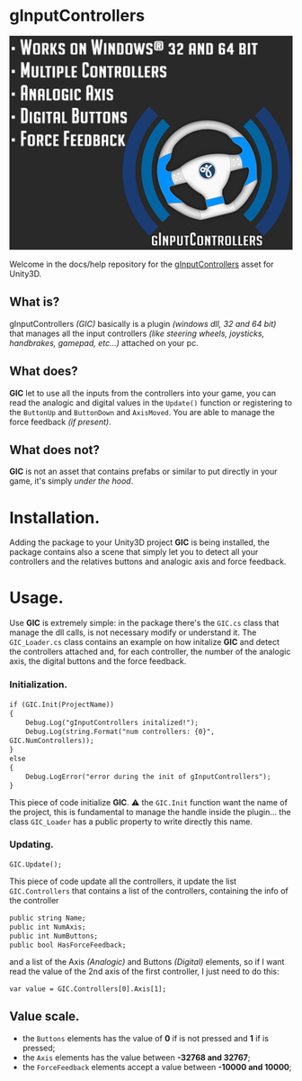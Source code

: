 # gInputControllers

![](https://github.com/ghiboz/gInputControllers/blob/master/img/large.png?raw=true)

Welcome in the docs/help repository for the [gInputControllers](https://www) asset for Unity3D.

## What is?
gInputControllers _(GIC)_ basically is a plugin _(windows dll, 32 and 64 bit)_ that manages all the input controllers _(like steering wheels, joysticks, handbrakes, gamepad, etc...)_ attached on your pc.

## What does?
**GIC** let to use all the inputs from the controllers into your game, you can read the analogic and digital values in the `Update()` function or registering to the `ButtonUp` and `ButtonDown` and `AxisMoved`.
You are able to manage the force feedback _(if present)_.

## What does not?
**GIC** is not an asset that contains prefabs or similar to put directly in your game, it's simply _under the hood_.

# Installation.
Adding the package to your Unity3D project **GIC** is being installed, the package contains also a scene that simply let you to detect all your controllers and the relatives buttons and analogic axis and force feedback.

# Usage.
Use **GIC** is extremely simple: in the package there's the `GIC.cs` class that manage the dll calls, is not necessary modify or understand it.
The `GIC_Loader.cs` class contains an example on how initalize **GIC** and detect the controllers attached and, for each controller, the number of the analogic axis, the digital buttons and the force feedback.

### Initialization.
```CSharp
if (GIC.Init(ProjectName))
{
    Debug.Log("gInputControllers initalized!");
    Debug.Log(string.Format("num controllers: {0}", GIC.NumControllers));
}
else
{
    Debug.LogError("error during the init of gInputControllers");
}
```
This piece of code initialize **GIC**.
:warning: the `GIC.Init` function want the name of the project, this is fundamental to manage the handle inside the plugin... the class `GIC_Loader` has a public property to write directly this name.

### Updating.
```CSharp
GIC.Update();
```
This piece of code update all the controllers, it update the list `GIC.Controllers` that contains a list of the controllers, containing the info of the controller
```CSharp
public string Name;
public int NumAxis;
public int NumButtons;
public bool HasForceFeedback;
```
and a list of the Axis _(Analogic)_ and Buttons _(Digital)_ elements, so if I want read the value of the 2nd axis of the first controller, I just need to do this:
```CSharp
var value = GIC.Controllers[0].Axis[1];
```


## Value scale.
* the `Buttons` elements has the value of **0** if is not pressed and **1** if is pressed;
* the `Axis` elements has the value between **-32768 and 32767**;
* the `ForceFeedback` elements accept a value between **-10000 and 10000**;

